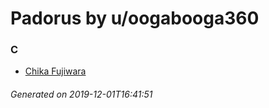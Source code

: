 # Padorus by u/oogabooga360

### C
* [Chika Fujiwara](https://github.com/shadow578/Padoru-Padoru/blob/master/table-of-contents/characters/ChikaFujiwara.md)

###### Generated on 2019-12-01T16:41:51
